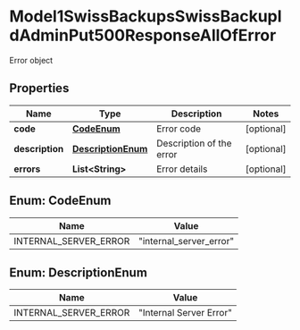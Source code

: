 

# Model1SwissBackupsSwissBackupIdAdminPut500ResponseAllOfError

Error object

## Properties

| Name | Type | Description | Notes |
|------------ | ------------- | ------------- | -------------|
|**code** | [**CodeEnum**](#CodeEnum) | Error code |  [optional] |
|**description** | [**DescriptionEnum**](#DescriptionEnum) | Description of the error |  [optional] |
|**errors** | **List&lt;String&gt;** | Error details |  [optional] |



## Enum: CodeEnum

| Name | Value |
|---- | -----|
| INTERNAL_SERVER_ERROR | &quot;internal_server_error&quot; |



## Enum: DescriptionEnum

| Name | Value |
|---- | -----|
| INTERNAL_SERVER_ERROR | &quot;Internal Server Error&quot; |



